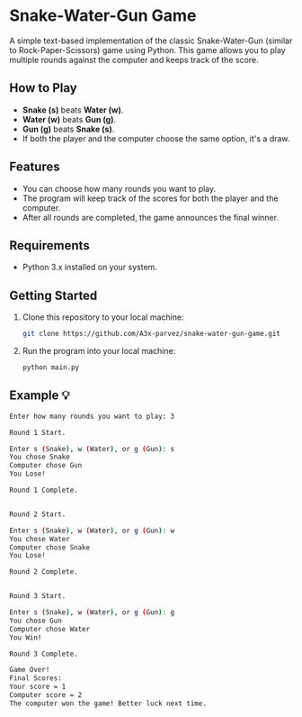 # Snake-Water-Gun Game

A simple text-based implementation of the classic Snake-Water-Gun (similar to Rock-Paper-Scissors) game using Python. This game allows you to play multiple rounds against the computer and keeps track of the score.

## How to Play

- **Snake (s)** beats **Water (w)**.
- **Water (w)** beats **Gun (g)**.
- **Gun (g)** beats **Snake (s)**.
- If both the player and the computer choose the same option, it's a draw.

## Features

- You can choose how many rounds you want to play.
- The program will keep track of the scores for both the player and the computer.
- After all rounds are completed, the game announces the final winner.

## Requirements

- Python 3.x installed on your system.

## Getting Started

1. Clone this repository to your local machine:
   ```bash
   git clone https://github.com/A3x-parvez/snake-water-gun-game.git

1. Run the program into your local machine:
   ```bash
   python main.py

## Example 💡 ##

```bash
Enter how many rounds you want to play: 3

Round 1 Start.

Enter s (Snake), w (Water), or g (Gun): s
You chose Snake
Computer chose Gun
You Lose!

Round 1 Complete.


Round 2 Start.

Enter s (Snake), w (Water), or g (Gun): w
You chose Water
Computer chose Snake
You Lose!

Round 2 Complete.


Round 3 Start.

Enter s (Snake), w (Water), or g (Gun): g
You chose Gun
Computer chose Water
You Win!

Round 3 Complete.

Game Over!
Final Scores:
Your score = 1
Computer score = 2
The computer won the game! Better luck next time.

